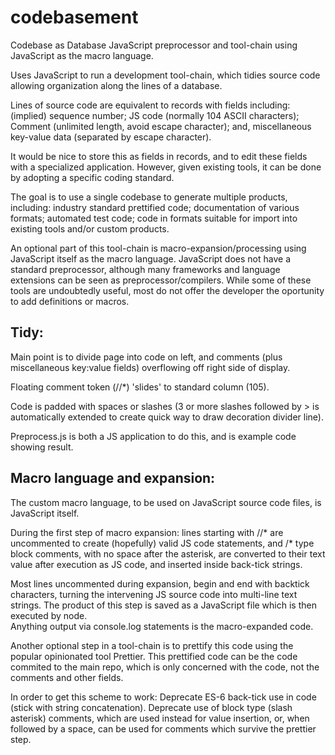# codebasement
Codebase as Database JavaScript preprocessor and tool-chain using JavaScript as the macro language.

Uses JavaScript to run a development tool-chain, which tidies source code allowing organization along the lines of a database.

Lines of source code are equivalent to records with fields including: (implied) sequence number; JS code (normally 104 ASCII characters); Comment (unlimited length, avoid escape character); and, miscellaneous key-value data (separated by escape character).

It would be nice to store this as fields in records, and to edit these fields with a specialized application.
However, given existing tools, it can be done by adopting a specific coding standard.

The goal is to use a single codebase to generate multiple products, including: industry standard prettified code; documentation of various formats; automated test code; code in formats suitable for import into existing tools and/or custom products.

An optional part of this tool-chain is macro-expansion/processing using JavaScript itself as the macro language.
JavaScript does not have a standard preprocessor, although many frameworks and language extensions can be seen as preprocessor/compilers.
While some of these tools are undoubtedly useful, most do not offer the developer the oportunity to add definitions or macros.

## Tidy:
  Main point is to divide page into code on left, and comments (plus miscellaneous key:value fields) overflowing off right side of display.

  Floating comment token (//*) 'slides' to standard column (105).

  Code is padded with spaces or slashes (3 or more slashes followed by > is automatically extended to create quick way to draw decoration divider line).

  Preprocess.js is both a JS application to do this, and is example code showing result.

## Macro language and expansion:
  The custom macro language, to be used on JavaScript source code files, is JavaScript itself.
  
  During the first step of macro expansion:
    lines starting with //* are uncommented to create (hopefully) valid JS code statements, and
    /* type block comments, with no space after the asterisk, are converted to their text value after execution as JS code, and inserted inside back-tick strings.
  
  Most lines uncommented during expansion, begin and end with backtick characters, turning the intervening JS source code into multi-line text strings.
  The product of this step is saved as a JavaScript file which is then executed by node.  
  Anything output via console.log statements is the macro-expanded code.

  Another optional step in a tool-chain is to prettify this code using the popular opinionated tool Prettier.
  This prettified code can be the code commited to the main repo, which is only concerned with the code, not the comments and other fields.
  
  In order to get this scheme to work:
      Deprecate ES-6 back-tick use in code (stick with string concatenation).
      Deprecate use of block type (slash asterisk) comments, which are used instead for value insertion, or,
      when followed by a space, can be used for comments which survive the  prettier step.
